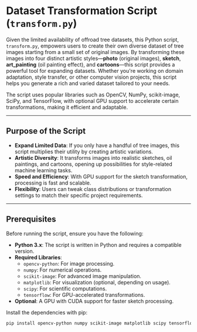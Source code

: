 # Dataset Transformation Script (`transform.py`)

Given the limited availability of offroad tree datasets, this Python script, `transform.py`, empowers users to create their own diverse dataset of tree images starting from a small set of original images. By transforming these images into four distinct artistic styles—**photo** (original images), **sketch**, **art_painting** (oil painting effect), and **cartoons**—this script provides a powerful tool for expanding datasets. Whether you're working on domain adaptation, style transfer, or other computer vision projects, this script helps you generate a rich and varied dataset tailored to your needs.

The script uses popular libraries such as OpenCV, NumPy, scikit-image, SciPy, and TensorFlow, with optional GPU support to accelerate certain transformations, making it efficient and adaptable.

---

## Purpose of the Script

- **Expand Limited Data**: If you only have a handful of tree images, this script multiplies their utility by creating artistic variations.
- **Artistic Diversity**: It transforms images into realistic sketches, oil paintings, and cartoons, opening up possibilities for style-related machine learning tasks.
- **Speed and Efficiency**: With GPU support for the sketch transformation, processing is fast and scalable.
- **Flexibility**: Users can tweak class distributions or transformation settings to match their specific project requirements.

---

## Prerequisites

Before running the script, ensure you have the following:

- **Python 3.x**: The script is written in Python and requires a compatible version.
- **Required Libraries**:
  - `opencv-python`: For image processing.
  - `numpy`: For numerical operations.
  - `scikit-image`: For advanced image manipulation.
  - `matplotlib`: For visualization (optional, depending on usage).
  - `scipy`: For scientific computations.
  - `tensorflow`: For GPU-accelerated transformations.
- **Optional**: A GPU with CUDA support for faster sketch processing.

Install the dependencies with pip:

```bash
pip install opencv-python numpy scikit-image matplotlib scipy tensorflow
